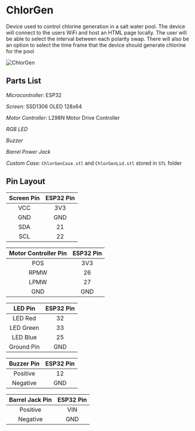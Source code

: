 # ChlorGen

Device used to control chlorine generation in a salt water pool. The device will connect to the users WiFi and host an HTML page locally. The user will be able to select the interval between each polarity swap. There will also be an option to select the time frame that the device should generate chlorine for the pool

![ChlorGen](Images/ChlorGenIntro.gif)

## Parts List

_Microcontroller:_ ESP32

_Screen:_ SSD1306 OLED 128x64

_Motor Controller:_ L298N Motor Drive Controller

_RGB LED_

_Buzzer_

_Barrel Power Jack_

_Custom Case:_ `ChlorGenCase.stl` and `ChlorGenLid.stl` stored in `STL` folder

## Pin Layout

| Screen Pin | ESP32 Pin |
| :--------: | :-------: |
|    VCC     |    3V3    |
|    GND     |    GND    |
|    SDA     |    21     |
|    SCL     |    22     |

| Motor Controller Pin | ESP32 Pin |
| :------------------: | :-------: |
|         POS          |    3V3    |
|         RPMW         |    26     |
|         LPMW         |    27     |
|         GND          |    GND    |

|  LED Pin   | ESP32 Pin |
| :--------: | :-------: |
|  LED Red   |    32     |
| LED Green  |    33     |
|  LED Blue  |    25     |
| Ground Pin |    GND    |

| Buzzer Pin | ESP32 Pin |
| :--------: | :-------: |
|  Positive  |    12     |
|  Negative  |    GND    |

| Barrel Jack Pin | ESP32 Pin |
| :-------------: | :-------: |
|    Positive     |    VIN    |
|    Negative     |    GND    |
